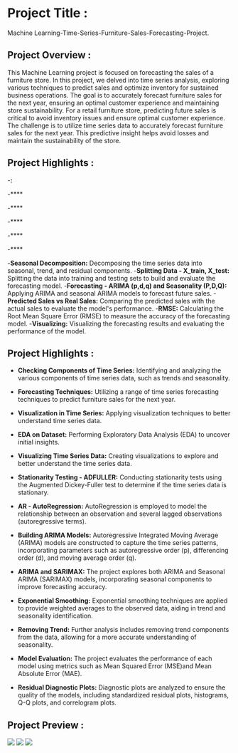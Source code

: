 # Project Title :
Machine Learning-Time-Series-Furniture-Sales-Forecasting-Project.

## Project Overview :
This Machine Learning project is focused on forecasting the sales of a furniture store. 
In this project, we delved into time series analysis, exploring various techniques to predict sales and optimize inventory for sustained business operations.
The goal is to accurately forecast furniture sales for the next year, ensuring an optimal customer experience and maintaining store sustainability.
For a retail furniture store, predicting future sales is critical to avoid inventory issues and ensure optimal customer experience. 
The challenge is to utilize time series data to accurately forecast furniture sales for the next year. This predictive insight helps avoid losses and maintain the sustainability of the store.

## Project Highlights :

-**:** 

-**** 

-**** 

-**** 

-**** 

-**** 

-**Seasonal Decomposition:** 
Decomposing the time series data into seasonal, trend, and residual components.
-**Splitting Data - X_train, X_test:** 
Splitting the data into training and testing sets to build and evaluate the forecasting model.
-**Forecasting - ARIMA (p,d,q) and Seasonality (P,D,Q):** 
Applying ARIMA and seasonal ARIMA models to forecast future sales.
-**Predicted Sales vs Real Sales:** 
Comparing the predicted sales with the actual sales to evaluate the model's performance.
-**RMSE:** 
Calculating the Root Mean Square Error (RMSE) to measure the accuracy of the forecasting model.
-**Visualizing:** 
Visualizing the forecasting results and evaluating the performance of the model.


## Project Highlights :
- **Checking Components of Time Series:** Identifying and analyzing the various components of time series data, such as trends and seasonality.
- **Forecasting Techniques:** Utilizing a range of time series forecasting techniques to predict furniture sales for the next year.
- **Visualization in Time Series:** Applying visualization techniques to better understand time series data.
- **EDA on Dataset:** Performing Exploratory Data Analysis (EDA) to uncover initial insights.
- **Visualizing Time Series Data:** Creating visualizations to explore and better understand the time series data.
- **Stationarity Testing - ADFULLER:** Conducting stationarity tests using the Augmented Dickey-Fuller test to determine if the time series data is stationary.



- **AR - AutoRegression:** AutoRegression is employed to model the relationship between an observation and several lagged observations (autoregressive terms).
- **Building ARIMA Models:** Autoregressive Integrated Moving Average (ARIMA) models are constructed to capture the time series patterns, incorporating parameters such as autoregressive order (p), differencing order (d), and moving average order (q).
- **ARIMA and SARIMAX:** The project explores both ARIMA and Seasonal ARIMA (SARIMAX) models, incorporating seasonal components to improve forecasting accuracy.
- **Exponential Smoothing:** Exponential smoothing techniques are applied to provide weighted averages to the observed data, aiding in trend and seasonality identification.
- **Removing Trend:** Further analysis includes removing trend components from the data, allowing for a more accurate understanding of seasonality.
- **Model Evaluation:** The project evaluates the performance of each model using metrics such as Mean Squared Error (MSE)and Mean Absolute Error (MAE).
- **Residual Diagnostic Plots:** Diagnostic plots are analyzed to ensure the quality of the models, including standardized residual plots, histograms, Q-Q plots, and correlogram plots.

## Project Preview :
<img src="Images/SEASONAL DECOMPOSITION (seasonal, trend, residual).png">
<img src="Images/STATIONARITY TESTING - ADFULLER.png">
<img src="Images/ACF and PACF .png">


